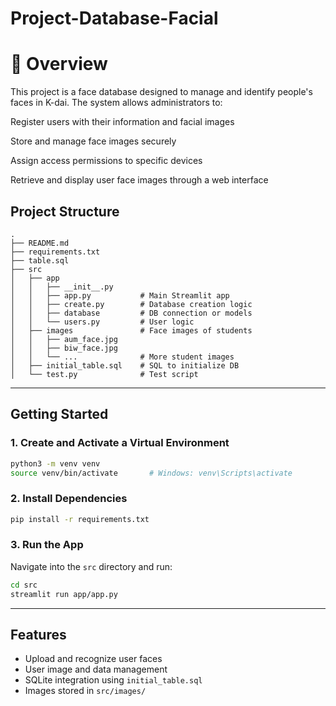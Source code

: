# Project-Database-Facial

# 📌 Overview
This project is a face database designed to manage and identify people's faces in K-dai. The system allows administrators to: 

Register users with their information and facial images

Store and manage face images securely

Assign access permissions to specific devices

Retrieve and display user face images through a web interface



## Project Structure

```
.
├── README.md
├── requirements.txt
├── table.sql
├── src
│   ├── app
│   │   ├── __init__.py
│   │   ├── app.py           # Main Streamlit app
│   │   ├── create.py        # Database creation logic
│   │   ├── database         # DB connection or models
│   │   └── users.py         # User logic
│   ├── images               # Face images of students
│   │   ├── aum_face.jpg
│   │   ├── biw_face.jpg
│   │   └── ...              # More student images
│   ├── initial_table.sql    # SQL to initialize DB
│   └── test.py              # Test script
```

---

## Getting Started


### 1. Create and Activate a Virtual Environment

```bash
python3 -m venv venv
source venv/bin/activate       # Windows: venv\Scripts\activate
```

### 2. Install Dependencies

```bash
pip install -r requirements.txt
```

### 3. Run the App

Navigate into the `src` directory and run:

```bash
cd src
streamlit run app/app.py
```

---

## Features

- Upload and recognize user faces
- User image and data management
- SQLite integration using `initial_table.sql`
- Images stored in `src/images/`
